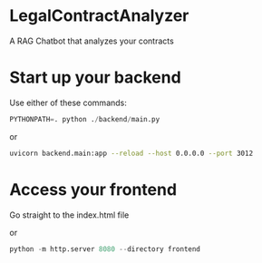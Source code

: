 # LegalContractAnalyzer
A RAG Chatbot that analyzes your contracts

# Start up your backend
Use either of these commands:

```python
PYTHONPATH=. python ./backend/main.py
```

or 

```bash
uvicorn backend.main:app --reload --host 0.0.0.0 --port 3012
```

# Access your frontend

Go straight to the index.html file

or
```python
python -m http.server 8080 --directory frontend
```